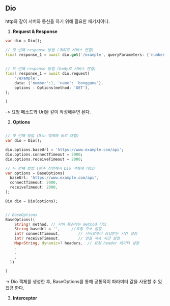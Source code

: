 ## Dio   
http와 같이 서버와 통신을 하기 위해 필요한 패키지이다.   

1. __Request & Response__    
```dart
var dio = Dio();

// 첫 번째 response 방법 (쿼리로 서비스 연결)
final response_1 = await dio.get('/example', queryParameters: {'number':1, 'name': 'bongguma'})   
   
 
// 두 번째 response 방법 (body로 서비스 연결)
final response_1 = await dio.request(
	'/example',
	data: {'number':1, 'name': 'bongguma'},
	options : Options(method: 'GET'),
);

)
```   
-> 요청 메소드와 Url을 같이 작성해주면 된다.   
   
2. __Options__     
```dart

// 첫 번째 방법 (Dio 객체에 바로 대입)
var dio = Dio();

dio.options.baseUrl = 'https://www.example.com/api';
dio.options.connectTimeout = 2000; 
dio.options.receiveTimeout = 2000;

// 두 번쨰 방법 (변수 선언해서 Dio 객체에 대입)
var options = BaseOptions(
  baseUrl: 'https://www.example.com/api',
  connectTimeout: 2000,
  receiveTimeout: 2000,
);

Dio dio = Dio(options);


// BaseOptions
BaseOptions({
    String? method,	// 서버 통신하는 method 타입 
    String baseUrl = '',	 //요청 주소 설정 
    int? connectTimeout,		// 서버로부터 응답받는 시간 설정 
    int? receiveTimeout,		// 연결 지속 시간 설정 
    Map<String, dynamic>? headers,	// 요청 header 데이터 설정 
	.
	.
	.
  })

)
```    
-> Dio 객체를 생성한 후, BaseOptions를 통해 공통적이 파라미터 값을 사용할 수 있겠금 한다.    
   
3. __Interceptor__    
 

